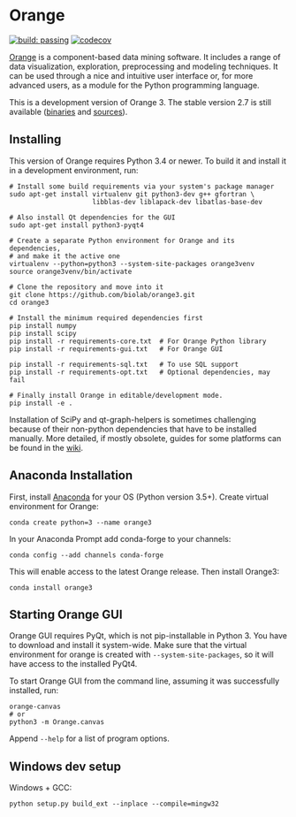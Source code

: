 Orange
======

[![build: passing](https://img.shields.io/travis/biolab/orange3.svg)](https://travis-ci.org/biolab/orange3)
[![codecov](https://codecov.io/gh/biolab/orange3/branch/master/graph/badge.svg)](https://codecov.io/gh/biolab/orange3)

[Orange] is a component-based data mining software. It includes a range of data
visualization, exploration, preprocessing and modeling techniques. It can be
used through a nice and intuitive user interface or, for more advanced users,
as a module for the Python programming language.

This is a development version of Orange 3. The stable version 2.7 is still
available ([binaries] and [sources]).

[Orange]: http://orange.biolab.si/
[binaries]: http://orange.biolab.si/orange2/
[sources]: https://github.com/biolab/orange


Installing
----------
This version of Orange requires Python 3.4 or newer. To build it and install
it in a development environment, run:

    # Install some build requirements via your system's package manager
    sudo apt-get install virtualenv git python3-dev g++ gfortran \
                         libblas-dev liblapack-dev libatlas-base-dev

    # Also install Qt dependencies for the GUI
    sudo apt-get install python3-pyqt4

    # Create a separate Python environment for Orange and its dependencies,
    # and make it the active one
    virtualenv --python=python3 --system-site-packages orange3venv
    source orange3venv/bin/activate

    # Clone the repository and move into it
    git clone https://github.com/biolab/orange3.git
    cd orange3

    # Install the minimum required dependencies first
    pip install numpy
    pip install scipy
    pip install -r requirements-core.txt  # For Orange Python library
    pip install -r requirements-gui.txt   # For Orange GUI

    pip install -r requirements-sql.txt   # To use SQL support
    pip install -r requirements-opt.txt   # Optional dependencies, may fail

    # Finally install Orange in editable/development mode.
    pip install -e .

Installation of SciPy and qt-graph-helpers is sometimes challenging because of
their non-python dependencies that have to be installed manually. More
detailed, if mostly obsolete, guides for some platforms can be found in
the [wiki].

[wiki]: https://github.com/biolab/orange3/wiki

Anaconda Installation
---------------------

First, install [Anaconda] for your OS (Python version 3.5+). Create virtual environment for Orange:

    conda create python=3 --name orange3 

In your Anaconda Prompt add conda-forge to your channels:

    conda config --add channels conda-forge

This will enable access to the latest Orange release. Then install Orange3:

    conda install orange3

[Anaconda]: https://www.continuum.io/downloads

Starting Orange GUI
-------------------

Orange GUI requires PyQt, which is not pip-installable in Python 3. You
have to download and install it system-wide. Make sure that the virtual
environment for orange is created with `--system-site-packages`, so it will
have access to the installed PyQt4.

To start Orange GUI from the command line, assuming it was successfully
installed, run:

    orange-canvas
    # or
    python3 -m Orange.canvas

Append `--help` for a list of program options.


Windows dev setup
-----------------

Windows + GCC:

    python setup.py build_ext --inplace --compile=mingw32
